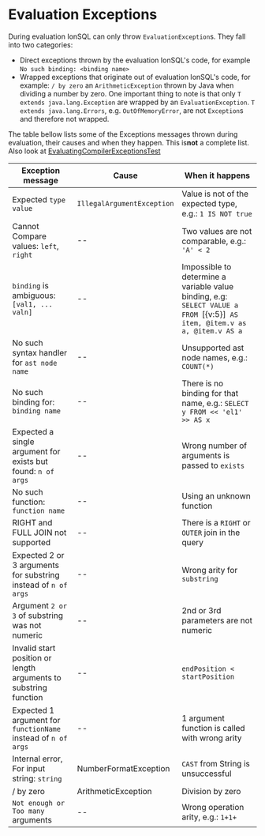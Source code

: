 # Evaluation Exceptions

During evaluation IonSQL can only throw `EvaluationException`s. They fall into two categories: 
* ​Direct exceptions thrown by the evaluation IonSQL's code, for example `No such binding: <binding name>`
* Wrapped exceptions that originate out of evaluation IonSQL's code, for example: `/ by zero` an `ArithmeticException` 
  thrown by Java when dividing a number by zero. One important thing to note is that only `T extends java.lang.Exception` 
  are wrapped by an `EvaluationException`. `T extends java.lang.Errors`, e.g. `OutOfMemoryError`, are not `Exception`s 
  and therefore not wrapped.
 
The table bellow lists some of the Exceptions messages thrown during evaluation, their causes and when they happen. 
This is ​**not** a complete list. Also look at [EvaluatingCompilerExceptionsTest](https://code.amazon.com/packages/IonSQLSandbox/blobs/sqlpp/--/test/com/amazon/ionsql/eval/EvaluatingCompilerExceptionsTest.kt) 

| Exception message        | Cause           | When it happens  |
| ------------------------ |-----------------| -----------------|
| ​​​​​​​​Expected `type` `value`  | `IllegalArgumentException` | Value is not of the expected type, e.g.: `1 IS NOT true` |
| Cannot Compare values: `left`, `right` | -- | Two values are not comparable, e.g.: `'A' < 2` |
| `binding` is ambiguous: `[val1, ... valn]` | -- | Impossible to determine a variable value binding, e.g: `SELECT VALUE a FROM `[{v:5}]` AS item, @item.v as a, @item.v AS a` |
| No such syntax handler for `ast node name`| -- | Unsupported ast node names, e.g.: `COUNT(*)` | 
| No such binding for: `binding name` | -- | There is no binding for that name, e.g.: `SELECT y FROM << 'el1' >> AS x` |
| Expected a single argument for exists but found: `n of args`| -- | Wrong number of arguments is passed to `exists` |
| No such function: `function name` | -- | Using an unknown function |
| RIGHT and FULL JOIN not supported | -- | There is a `RIGHT` or `OUTER` join in the query |
| Expected 2 or 3 arguments for substring instead of `n of args` | -- | Wrong arity for `substring` |
| Argument `2 or 3` of substring was not numeric | -- | 2nd or 3rd parameters are not numeric |  
| Invalid start position or length arguments to substring function | -- | `endPosition < startPosition` |
| Expected 1 argument for `functionName` instead of `n of args` | -- | 1 argument function is called with wrong arity |
| Internal error, For input string: `string` | NumberFormatException | `CAST` from String is unsuccessful  |
| / by zero | ArithmeticException | Division by zero | 
| `Not enough or Too many` arguments | -- | Wrong operation arity, e.g.: `1+1+` |

